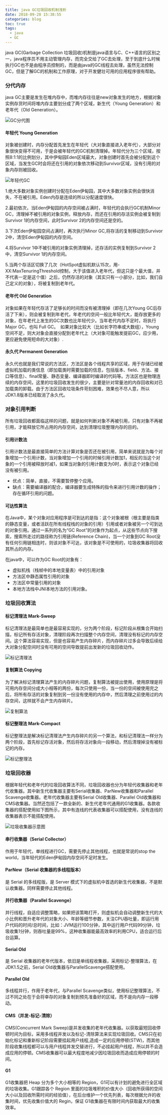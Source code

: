 ```yaml
---
title: java GC垃圾回收机制浅析
date: 2018-09-28 15:38:55
categories: blog
toc: true
tags:
  - java
  - GC
---
```

java GC(Garbage Collection 垃圾回收)机制是java语言与C、C++语言的区别之一，java程序员不用主动管理内存，而完全交给了GC去处理，至于到底什么时候执行GC也不是由程序员控制的，而是由java的GC线程去处理，虽然无法控制GC，但是了解GC的机制和工作原理，对于开发健壮可用的应用程序很有帮助。

### 分代内存
java GC主要是发生在堆内存中，而堆内存往往是new对象发生的地方，根据对象实例存货时间将堆内存主要划分成了两个区域，新生代（Young Generation）和老年代（Old Generation）。

![GC分代图](/assets/img/GC.png)

<!--more-->

#### 年轻代 Young Generation
对象被创建时，内存分配首先发生在年轻代（大对象直接进入老年代），大部分对象很快变得不可用，于是会被年轻代的GC机制清理掉。年轻代分为三个区域，按照8:1:1的比例划分，其中伊甸园Eden区域最大，对象创建时首先会被分配到这个区域，当发生GC时会将还在引用的对象依次移动到Survivor区域，没有引用的对象内存则被回收。

![年轻代GC](/assets/img/young.png)

1.绝大多数对象实例创建时分配在Eden伊甸园，其中大多数对象实例会很快消失，不在被引用。Eden内存是连续的所以分配速度很快。

2.最初依次，当Eden伊甸园的内存空间被占满时，年轻代的会执行GC机制Minor GC，清理掉不被引用的对象实例，释放内存，而还在引用的存活实例会被复制到Survivor 1的内存空间，此时Survivor 2的内存空间还是空的。

3.下次Eden伊甸园空间占满时，再次执行Minor GC,将存活的复制移动到Survivor 2中，清空Eden伊甸园的内存空间。

4.将Survivor 1中不被引用的对象实例清理掉，还存活的实例复制到Survivor 2中，清空Survivor 1的内存空间。

5.当两个存活区切换了几次（HotSpot虚拟机默认15次，用-XX:MaxTenuringThreshold控制，大于该值进入老年代，但这只是个最大值，并不代表一定是这个值）之后，仍然存活的对象（其实只有一小部分，比如，我们自己定义的对象），将被复制到老年代。

#### 老年代 Old Generation
对象如果在年轻代存活了足够长的时间而没有被清理掉（即在几次Young GC后存活了下来），则会被复制到年老代，年老代的空间一般比年轻代大，能存放更多的对象，在年老代上发生的GC次数也比年轻代少。当年老代内存不足时，将执行Major GC，也叫 Full GC。　如果对象比较大（比如长字符串或大数组），Young空间不足，则大对象会直接分配到老年代上（大对象可能触发提前GC，应少用，更应避免使用短命的大对象）.

#### 永久代 Permanent Generation
永久代也就是我们常说的方法区，方法区是各个线程共享的区域，用于存储已经被虚拟机加载的类信息（即加载类时需要加载的信息，包括版本、field、方法、接口等信息）、final常量、静态变量、编译器即时编译的代码等。方法区也是物理连续的内存空间，这里的垃圾回收发生的很少，主要是针对常量池的内存回收和对已加载类的卸载。由于方法区回收垃圾条件苛刻困难，效果也不尽人意，所以JDK1.8版本已经取消了永久代。

### 对象引用判断
所有垃圾回收都面临这样的问题，就是如何判断对象不再被引用，只有对象不再被引用，才能释放它所占用的内存空间，达到清理垃圾整理内存的目的。

#### 引用计数法
引用计数法是最直接简单的方法计算对象是否还在被引用，简单来说就是为每个对象增加一个引用计数，当对象增加一个引用的时候引用计数加1，相反的当这个对象的一个引用被释放时减1，如果当对象的引用计数变为0时，表示这个对象已经没有被引用。

+ 优点：简单，直接，不需要暂停整个应用。
+ 缺点：需要编译器的配合，编译器要生成特殊的指令来进行引用计数的操作；存在循环引用的问题。

#### 可达性算法
在Java中，某个对象对应用程序是可到达的是指：这个对象被根（根主要是指类的静态变量，或者活跃在所有线程栈的对象的引用）引用或者对象被另一个可到达的对象引用。通过一系列的名为“GC Root”的对象作为起点，从这些节点向下搜索，搜索所走过的路径称为引用链(Reference Chain)，当一个对象到GC Root没有任何引用链相连时，则该对象不可达，该对象是不可使用的，垃圾收集器将回收其所占的内存。

在java中，可以作为GC Root的对象有：
+ 虚拟机栈（栈帧中的本地变量表）中的引用对象
+ 方法区中静态属性引用的对象
+ 方法区中常量引用的对象
+ 本地方法栈中JNI本地方法的引用对象。
 
### 垃圾回收算法
#### 标记清理法 Mark-Sweep
标记清理法是最简单也是最容易实现的，分为两个阶段，标记阶段从根集合开始扫描，标记所有存活对象，清理阶段再次扫描整个内存空间，清理没有标记的内存空间。这个算法容易实现，但是也容易产生内存碎片，而内存碎片过多会导致后续给大对象分配空间时没有可用的空间导致提前出发新的垃圾回收动作。
 
![标记清理法](/assets/img/markSweep.png)
 
#### 复制算法 Copying
为了解决标记清理算法产生的内存碎片问题，复制算法被提出使用，使用原理是将可用内存空间分成大小相等的两份，每次只使用一份，当一份的空间被使用完之后，将所有存活的对象复制到另一份没有使用的内存中，然后清理之前使用过的内存空间，这样就不会产生内存碎片。
 
![复制算法](/assets/img/copying.png)

#### 标记整理法 Mark-Compact
标记整理法是解决标记清理法产生内存碎片的另一个算法，和标记清理法一样分为两个阶段，首先标记存活对象，然后将存活对象向一段移动，然后清理掉没有被标记的内存。

![标记整理法](/assets/img/markCompact.png)
  
### 垃圾回收器
根据年轻代和老年代的垃圾回收算法不同，垃圾回收器也分为年轻代收集器和老年代收集器。其中新生代收集器主要有Serial收集器、ParNew收集器和Parallel Scavenge收集器。老年代收集器主要有Serial Old收集器、Parallel Old收集器和CMS收集器。当然还包括了一款全新的、新生代老年代通用的G1收集器。各款收集器的搭配使用如下图所示，其中有连线的代表收集器可以搭配使用，没有连线的收集器表示不能搭配使用。

![垃圾收集器示意图](/assets/img/collector.png)

#### 串行收集器（Serial Collector）
作用于年轻代，单线程进行GC，需要先停止其他线程，也就是常说的stop the world，当年轻代的Eden伊甸园内存空间不足时发生。

#### ParNew（Serial 收集器的多线程版本）
是 Serial 的多线程版，是 Server 模式下的虚拟机中首选的新生代收集器，不是默认收集器。同样需要停止其他线程。

#### 并行收集器（Parallel Scavenge）
并行线程，自适应调整策略，如果把该策略打开，则虚拟机会自动调整新生代的大小比例和晋升老年代的对象大小、年龄等细节参数，关注CPU吞吐量，即运行用户代码的时间/总时间，比如：JVM运行100分钟，其中运行用户代码99分钟，垃 圾收集1分钟，则吞吐量是99%，这种收集器能最高效率的利用CPU，适合运行后台运算。

#### Serial Old
是 Serial 收集器的老年代版本，依旧是单线程收集器，采用标记-整理算法，在JDK1.5之前，Serial Old收集器与ParallelScavenge搭配使用。

#### Parallel Old
多线程并行，作用于老年代，与Parallel Scavenge类似，使用标记整理算法，不过不同之处在于会将幸存的对象复制到预先准备好的区域，而不是向内存一段移动。

#### CMS（并发-标记-清除）
CMS(Concurrent Mark Sweep)是并发收集的老年代收集器。以获取最短回收停顿时间为目标，采用多线程并发以及标记-清除算法来实现垃圾回收。CMS只在初始化标记和重新标记阶段需要挂起用户线程,造成一定的应用停顿(STW)，而其他阶段收集线程都可以与用户线程并发交替进行，不必挂起用户线程，所以并不会造成应用的停顿。CMS收集器可以最大程度地减少因垃圾回收而造成应用停顿的时间。

#### G1
G1收集器把 Heap 分为多个大小相等的 Region，G1可以有计划的避免进行全区域的垃圾收集。G1跟踪各个 Region 里面的垃圾堆积的价值大小（回收所获得的空间大小以及回收所需时间的经验值），在后台维护一个优先列表，每次根据允许的收集时间，优先收集价值大的 Regin，保证 G1收集器在有限时间内获取最大的收集效率。

